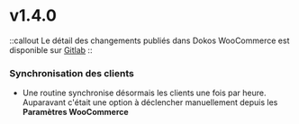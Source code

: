 # v1.4.0

::callout
Le détail des changements publiés dans Dokos WooCommerce est disponible sur [Gitlab](https://gitlab.com/dokos/dokos-woocommerce/-/releases/v1.4.0)
::

### Synchronisation des clients

- Une routine synchronise désormais les clients une fois par heure.  
  Auparavant c'était une option à déclencher manuellement depuis les **Paramètres WooCommerce**